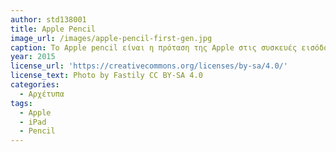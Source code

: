 ```yaml
---
author: std138001
title: Apple Pencil 
image_url: /images/apple-pencil-first-gen.jpg
caption: Το Apple pencil είναι η πρόταση της Apple στις συσκευές εισόδου της κατηγορίας  stylus pen. Η μεταφορά ενός γνωστού αντικειμένου από τον φυσικό κόσμο στον ψηφιακό, έγινε με απόλυτη επιτυχία, επιτρέποντας στον χρήστη να μην αλλάξει καθόλου τον τρόπο που έχει μάθει να χρησιμοποιεί ένα μολύβι μέχρι εκείνη τη στιγμή. Με δυνατότητες όπως η ευαισθησία στην πίεση (pressure sensitivity), η αναγνώριση κλίσης (angle detection), η απόρριψη παλάμης (palm rejection), αλλά κυρίως τoν ιδιαίτερα χαμηλό χρόνο απόκρισης, έγινε γρήγορα ένα πολύ χρήσιμο εργαλείο στα χέρια των επαγγελματιών του χώρου αλλά και οποιουδήποτε χρήστη θέλησε να εκμεταλλευτεί τις δυνατότητες που δίνει η εν λόγω συσκευή.
year: 2015
license_url: 'https://creativecommons.org/licenses/by-sa/4.0/' 
license_text: Photo by Fastily CC BY-SA 4.0 
categories:
  - Αρχέτυπα 
tags:
  - Apple
  - iPad 
  - Pencil
---
```

